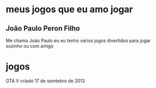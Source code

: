 # meus jogos que eu amo jogar

## João Paulo Peron Filho

Me chamo João Paulo eu eu tenho varios jogos divertidos para jogar sozinho ou com amigo

# jogos

GTA V criado  17 de semtebro de 2013

